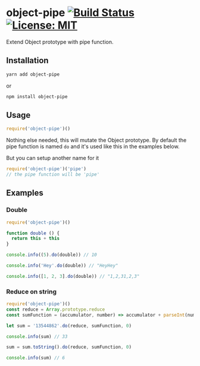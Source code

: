 # object-pipe [![Build Status](https://travis-ci.com/kozlown/super-curry.svg?branch=master)](https://travis-ci.com/kozlown/object-pipe) [![License: MIT](https://img.shields.io/badge/License-MIT-yellow.svg)](https://opensource.org/licenses/MIT)
Extend Object prototype with pipe function.

## Installation

```bash
yarn add object-pipe
```
or
```bash
npm install object-pipe
```

## Usage

```js
require('object-pipe')()
```
Nothing else needed, this will mutate the Object prototype.
By default the pipe function is named `do` and it's used like this in the examples below.

But you can setup another name for it
```js
require('object-pipe')('pipe')
// the pipe function will be 'pipe'
```

## Examples

### Double

```js
require('object-pipe')()

function double () {
  return this + this
}

console.info((5).do(double)) // 10

console.info('Hey'.do(double)) // "HeyHey"

console.info([1, 2, 3].do(double)) // "1,2,31,2,3"
```

### Reduce on string
```js
require('object-pipe')()
const reduce = Array.prototype.reduce
const sumFunction = (accumulator, number) => accumulator + parseInt(number)

let sum = '13544862'.do(reduce, sumFunction, 0)

console.info(sum) // 33

sum = sum.toString().do(reduce, sumFunction, 0)

console.info(sum) // 6
```
